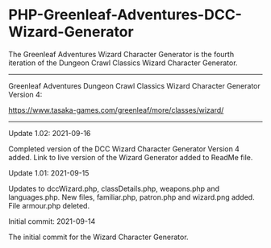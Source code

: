 # PHP-Greenleaf-Adventures-DCC-Wizard-Generator
The Greenleaf Adventures Wizard Character Generator is the fourth iteration of the Dungeon Crawl Classics Wizard Character Generator.

-----------------

Greenleaf Adventures Dungeon Crawl Classics Wizard Character Generator Version 4:

https://www.tasaka-games.com/greenleaf/more/classes/wizard/


--------------


Update 1.02: 2021-09-16

Completed version of the DCC Wizard Character Generator Version 4 added.  Link to live version of the Wizard Generator added to ReadMe file.



Update 1.01: 2021-09-15

Updates to dccWizard.php, classDetails.php, weapons.php and languages.php.  New files, familiar.php, patron.php and wizard.png added.  File armour.php deleted.




Initial commit: 2021-09-14

The initial commit for the Wizard Character Generator.
